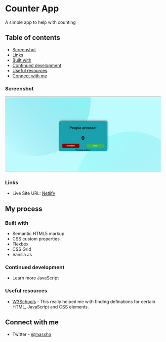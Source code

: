 # Counter App

A simple app to help with counting


## Table of contents


  - [Screenshot](#screenshot)
  - [Links](#links)
  - [Built with](#built-with)
  - [Continued development](#continued-development)
  - [Useful resources](#useful-resources)
- [Connect with me](#connect-with-me)



### Screenshot

![](./images/Screenshot.PNG)


### Links
- Live Site URL: [Netlify](https://glowing-torte-82beea.netlify.app)

## My process

### Built with

- Semantic HTML5 markup
- CSS custom properties
- Flexbox
- CSS Grid
- Vanilla Js



### Continued development

- Learn more JavaScript


### Useful resources

- [W3Schools](https://www.w3schools.com/) - This really helped me with finding definations for certain HTML, JavaScript and CSS elements.


## Connect with me
- Twitter - [@masxho](https://twitter.com/masxho)
